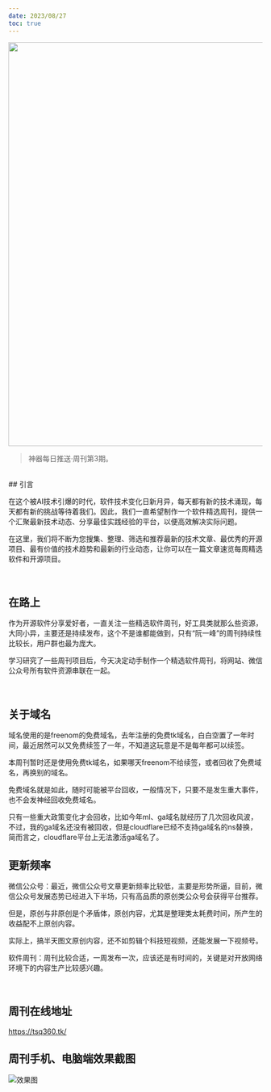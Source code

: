 ```yaml
---
date: 2023/08/27
toc: true
---
```


<img src="https://i.postimg.cc/XvxFFgsT/image.png" width="800" />

> 神器每日推送·周刊第3期。

<br/>
## 引言

在这个被AI技术引爆的时代，软件技术变化日新月异，每天都有新的技术涌现，每天都有新的挑战等待着我们。因此，我们一直希望制作一个软件精选周刊，提供一个汇聚最新技术动态、分享最佳实践经验的平台，以便高效解决实际问题。

在这里，我们将不断为您搜集、整理、筛选和推荐最新的技术文章、最优秀的开源项目、最有价值的技术趋势和最新的行业动态，让你可以在一篇文章速览每周精选软件和开源项目。

<br/>

## 在路上

作为开源软件分享爱好者，一直关注一些精选软件周刊，好工具类就那么些资源，大同小异，主要还是持续发布，这个不是谁都能做到，只有“阮一峰”的周刊持续性比较长，用户群也最为庞大。

学习研究了一些周刊项目后，今天决定动手制作一个精选软件周刊，将网站、微信公众号所有软件资源串联在一起。

<br/>

## 关于域名

域名使用的是freenom的免费域名，去年注册的免费tk域名，白白空置了一年时间，最近居然可以又免费续签了一年，不知道这玩意是不是每年都可以续签。

本周刊暂时还是使用免费tk域名，如果哪天freenom不给续签，或者回收了免费域名，再换别的域名。

免费域名就是如此，随时可能被平台回收，一般情况下，只要不是发生重大事件，也不会发神经回收免费域名。

只有一些重大政策变化才会回收，比如今年ml、ga域名就经历了几次回收风波，不过，我的ga域名还没有被回收，但是cloudflare已经不支持ga域名的ns替换，简而言之，cloudflare平台上无法激活ga域名了。
<br/>

## 更新频率

微信公众号：最近，微信公众号文章更新频率比较低，主要是形势所逼，目前，微信公众号发展态势已经进入下半场，只有高品质的原创类公众号会获得平台推荐。

但是，原创与非原创是个矛盾体，原创内容，尤其是整理类太耗费时间，所产生的收益配不上原创内容。

实际上，搞半天图文原创内容，还不如剪辑个科技短视频，还能发展一下视频号。

软件周刊：周刊比较合适，一周发布一次，应该还是有时间的，关键是对开放网络环境下的内容生产比较感兴趣。

<br/>

## 周刊在线地址
https://tsq360.tk/
<br/>

## 周刊手机、电脑端效果截图

![效果图](https://i.postimg.cc/XvxFFgsT/image.png)
<br/>
